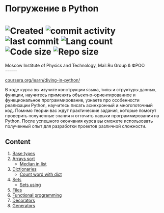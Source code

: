 # Погружение в Python
![Created](https://img.shields.io/date/1553066760.svg)
![commit activity](https://img.shields.io/github/commit-activity/m/Searge/DiveinPython.svg)
![last commit](https://img.shields.io/github/last-commit/Searge/DiveinPython.svg)
![Lang count](https://img.shields.io/github/languages/count/Searge/DiveinPython.svg)
![Code size](https://img.shields.io/github/languages/code-size/Searge/DiveinPython.svg)
![Repo size](https://img.shields.io/github/repo-size/Searge/DiveinPython.svg)
==================

<aside class="notice">
Moscow Institute of Physics and Technology, Mail.Ru Group & ФРОО
</aside>
------

[coursera.org/learn/diving-in-python/](https://www.coursera.org/learn/diving-in-python/)

В ходе курса вы изучите конструкции языка, типы и структуры данных, функции, научитесь применять объектно-ориентированное и функциональное программирование, узнаете про особенности реализации Python, научитесь писать асинхронный и многопоточный код. Помимо теории вас ждут практические задания, которые помогут проверить полученные знания и отточить навыки программирования на Python. После успешного окончания курса вы сможете использовать полученный опыт для разработки проектов различной сложности.

## Content
1. [Base types](https://nbviewer.jupyter.org/github/Searge/DiveinPython/blob/master/w_1/base_types.ipynb)
2. [Arrays sort](https://nbviewer.jupyter.org/github/Searge/DiveinPython/blob/master/w_2/arrays.ipynb)
	- [Median in list](https://nbviewer.jupyter.org/github/Searge/DiveinPython/blob/master/w_2/median.ipynb)
3. [Dictionaries](https://nbviewer.jupyter.org/github/Searge/DiveinPython/blob/master/w_2/dict.ipynb)
	- [Count word with dict](https://nbviewer.jupyter.org/github/Searge/DiveinPython/blob/master/w_2/zen.ipynb)
4. [Sets](https://nbviewer.jupyter.org/github/Searge/DiveinPython/blob/master/w_2/sets.ipynb)
	- [Sets using](https://nbviewer.jupyter.org/github/Searge/DiveinPython/blob/master/w_2/random10.ipynb)
5. [Files](https://github.com/Searge/DiveinPython/blob/master/w_2/files.ipynb)
6. [Functional programming](https://nbviewer.jupyter.org/github/Searge/DiveinPython/blob/master/w_2/functional.ipynb)
7. [Decorators](https://nbviewer.jupyter.org/github/Searge/DiveinPython/blob/master/w_2/decorators.ipynb)
8. [Generators](https://nbviewer.jupyter.org/github/Searge/DiveinPython/blob/master/w_2/generators.ipynb)